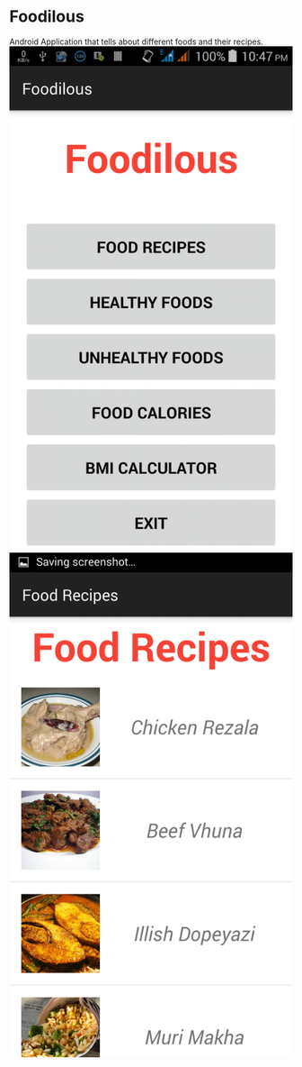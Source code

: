 # Foodilous
Android Application that tells about different foods and their recipes.
![](https://github.com/rifathaqueamit/Foodilous/blob/master/Shot1.png)
![](https://github.com/rifathaqueamit/Foodilous/blob/master/Shot2.png)
